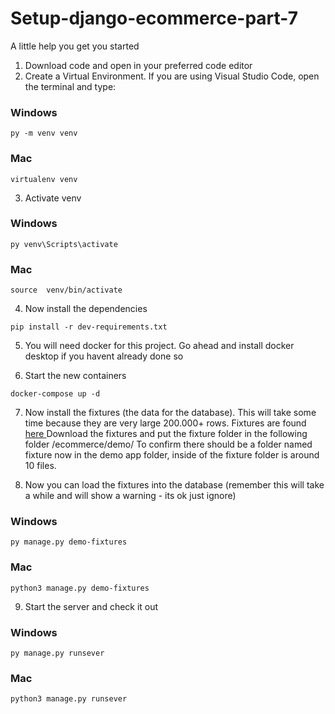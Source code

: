 # Setup-django-ecommerce-part-7
A little help you get you started

1. Download code and open in your preferred code editor
2. Create a Virtual Environment. If you are using Visual Studio Code, open the terminal and type:

### Windows
```
py -m venv venv
```
### Mac
```
virtualenv venv
```

3. Activate venv

### Windows
```
py venv\Scripts\activate
```
### Mac
```
source  venv/bin/activate
```

4. Now install the dependencies

```
pip install -r dev-requirements.txt
```

5. You will need docker for this project. Go ahead and install docker desktop if you havent already done so

6. Start the new containers

```
docker-compose up -d
```

7. Now install the fixtures (the data for the database). This will take some time because they are very large 200.000+ rows. Fixtures are found <a href="https://github.com/veryacademy/fixtures-django-ecommerce-part-7"> here </a> Download the fixtures and put the fixture folder in the following folder /ecommerce/demo/ To confirm there should be a folder named fixture now in the demo app folder, inside of the fixture folder is around 10 files. 

8. Now you can load the fixtures into the database (remember this will take a while and will show a warning - its ok just ignore)

### Windows
```
py manage.py demo-fixtures
```
### Mac
```
python3 manage.py demo-fixtures
```

9. Start the server and check it out

### Windows
```
py manage.py runsever
```
### Mac
```
python3 manage.py runsever
```